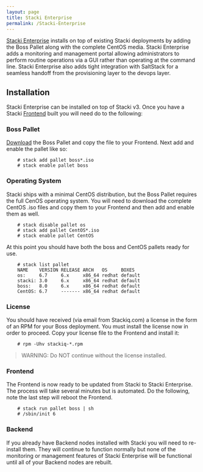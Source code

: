 ```yaml
---
layout: page
title: Stacki Enterprise
permalink: /Stacki-Enterprise
---
```


[Stacki Enterprise](http://stackiq.com/compare-stacki-editions/) installs on top of existing Stacki deployments by adding the Boss Pallet along with the complete CentOS media.  Stacki Enterprise adds a monitoring and management portal allowing administrators to perform routine operations via a GUI rather than operating at the command line.  Stacki Enterprise also adds tight integration with SaltStack for a seamless handoff from the provisioning layer to the devops layer.

## Installation

Stacki Enterprise can be installed on top of Stacki v3.  Once you have a Stacki [Frontend](Frontend-Installation) built you will need do to the following:

### Boss Pallet

[Download](http://www.stackiq.com/compare-stacki-editions/register-stacki-enterprise/) the Boss Pallet and copy the file to your Frontend.  Next add and enable the pallet like so:

        # stack add pallet boss*.iso
        # stack enable pallet boss

### Operating System

Stacki ships with a minimal CentOS distribution, but the Boss Pallet requires the full CenOS operating system.  You will need to download the complete CentOS .iso files and copy them to your Frontend and then add and enable them as well.

        # stack disable pallet os
        # stack add pallet CentOS*.iso
        # stack enable pallet CentOS

At this point you should have both the boss and CentOS pallets ready for use.

        # stack list pallet
        NAME    VERSION RELEASE ARCH   OS     BOXES  
        os:     6.7     6.x     x86_64 redhat default
        stacki: 3.0     6.x     x86_64 redhat default
        boss:   8.0     6.x     x86_64 redhat default
        CentOS: 6.7     ------- x86_64 redhat default

### License

You should have received (via email from Stackiq.com) a license in the form of an RPM for your Boss deployment.  You must install the license now in order to proceed.  Copy your license file to the Frontend and install it:

        # rpm -Uhv stackiq-*.rpm

> WARNING: Do NOT continue without the license installed.

### Frontend

The Frontend is now ready to be updated from Stacki to Stacki Enterprise.  The process will take several minutes but is automated.  Do the following, note the last step will reboot the Frontend.

        # stack run pallet boss | sh
        # /sbin/init 6

### Backend

If you already have Backend nodes installed with Stacki you will need to re-install them.  They will continue to function normally but none of the monitoring or management features of Stacki Enterprise will be functional until all of your Backend nodes are rebuilt.

